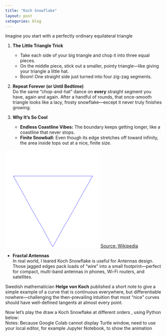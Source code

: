 ```yaml
---
title: "Koch Snowflake"
layout: post
categories: blog
---
```


Imagine you start with a perfectly ordinary equilateral triangle

1. **The Little Triangle Trick**  
   - Take each side of your big triangle and chop it into three equal pieces.  
   - On the middle piece, stick out a smaller, pointy triangle—like giving your triangle a little hat.  
   - Boom! One straight side just turned into four zig-zag segments.

2. **Repeat Forever (or Until Bedtime)**  
   Do the same “chop-and-hat” dance on **every** straight segment you have, again and again. After a handful of rounds, that once-smooth triangle looks like a lacy, frosty snowflake—except it never truly finishes growing.

3. **Why It’s So Cool**  
   - **Endless Coastline Vibes:** The boundary keeps getting longer, like a coastline that never stops.  
   - **Finite Snowball:** Even though its edge stretches off toward infinity, the area inside tops out at a nice, finite size. 


![Koch Snowflake](/assets/images/Von_Koch_curve.gif)
[Source: Wikipedia](https://en.wikipedia.org/wiki/Koch_snowflake)

- **Fractal Antennas**  
In real world, I leared Koch Snowflake is useful for Antennas design.  Those jagged edges pack loads of “wire” into a small footprint—perfect for compact, multi-band antennas in phones, Wi-Fi routers, and satellites.


Swedish mathematician **Helge von Koch** published a short note to give a simple example of a curve that is continuous everywhere, but differentiable nowhere—challenging the then-prevailing intuition that most “nice” curves should have well-defined tangents at almost every point.

Now let’s play the draw a Koch Snowflake at different orders , using Python below:  
Notes: Because Google Colab cannot display Turtle window, need to use your local editor, for example Jupyter Notebook, to show the animation 



